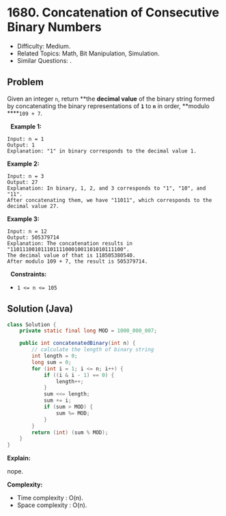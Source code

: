 # 1680. Concatenation of Consecutive Binary Numbers

- Difficulty: Medium.
- Related Topics: Math, Bit Manipulation, Simulation.
- Similar Questions: .

## Problem

Given an integer ```n```, return **the **decimal value** of the binary string formed by concatenating the binary representations of **```1```** to **```n```** in order, **modulo ****```109 + 7```.

 
**Example 1:**

```
Input: n = 1
Output: 1
Explanation: "1" in binary corresponds to the decimal value 1. 
```

**Example 2:**

```
Input: n = 3
Output: 27
Explanation: In binary, 1, 2, and 3 corresponds to "1", "10", and "11".
After concatenating them, we have "11011", which corresponds to the decimal value 27.
```

**Example 3:**

```
Input: n = 12
Output: 505379714
Explanation: The concatenation results in "1101110010111011110001001101010111100".
The decimal value of that is 118505380540.
After modulo 109 + 7, the result is 505379714.
```

 
**Constraints:**


	
- ```1 <= n <= 105```



## Solution (Java)

```java
class Solution {
    private static final long MOD = 1000_000_007;

    public int concatenatedBinary(int n) {
        // calculate the length of binary string
        int length = 0;
        long sum = 0;
        for (int i = 1; i <= n; i++) {
            if ((i & i - 1) == 0) {
                length++;
            }
            sum <<= length;
            sum += i;
            if (sum > MOD) {
                sum %= MOD;
            }
        }
        return (int) (sum % MOD);
    }
}
```

**Explain:**

nope.

**Complexity:**

* Time complexity : O(n).
* Space complexity : O(n).
